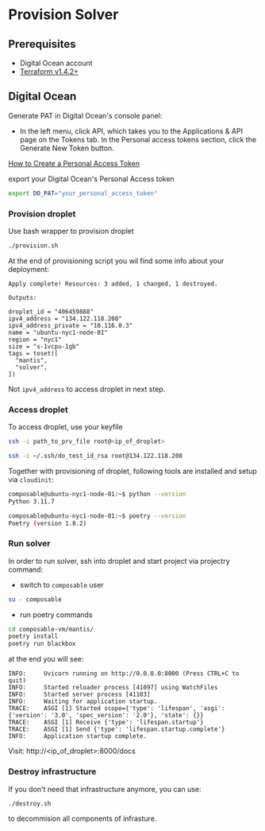 # Provision Solver

## Prerequisites

- Digital Ocean account
- [Terraform v1.4.2+](https://developer.hashicorp.com/terraform/install)

## Digital Ocean

Generate PAT in Digital Ocean's console panel:
- In the left menu, click API, which takes you to the Applications & API page on the Tokens tab. In the Personal access tokens section, click the Generate New Token button.

[How to Create a Personal Access Token](https://docs.digitalocean.com/reference/api/create-personal-access-token/)

export your Digital Ocean's Personal Access token
```bash
export DO_PAT="your_personal_access_token"
```

### Provision droplet

Use bash wrapper to provision droplet
```bash
./provision.sh
```

At the end of provisioning script you wil find some info about your deployment:
```
Apply complete! Resources: 3 added, 1 changed, 1 destroyed.

Outputs:

droplet_id = "406459888"
ipv4_address = "134.122.118.208"
ipv4_address_private = "10.116.0.3"
name = "ubuntu-nyc1-node-01"
region = "nyc1"
size = "s-1vcpu-1gb"
tags = toset([
  "mantis",
  "solver",
])
```

Not `ipv4_address` to access droplet in next step.

### Access droplet

To access droplet, use your keyfile
```bash
ssh -i path_to_prv_file root@<ip_of_droplet>
```

```bash
ssh -i ~/.ssh/do_test_id_rsa root@134.122.118.208
```

Together with provisioning of droplet, following tools are installed and setup via `cloudinit`:

```bash
composable@ubuntu-nyc1-node-01:~$ python --version
Python 3.11.7
```

```bash
composable@ubuntu-nyc1-node-01:~$ poetry --version
Poetry (version 1.8.2)
```

### Run solver

In order to run solver, ssh into droplet and start project via projectry command:

- switch to `composable` user
```bash
su - composable
```

- run poetry commands
```bash
cd composable-vm/mantis/
poetry install
poetry run blackbox
```

at the end you will see:
```
INFO:     Uvicorn running on http://0.0.0.0:8000 (Press CTRL+C to quit)
INFO:     Started reloader process [41097] using WatchFiles
INFO:     Started server process [41103]
INFO:     Waiting for application startup.
TRACE:    ASGI [1] Started scope={'type': 'lifespan', 'asgi': {'version': '3.0', 'spec_version': '2.0'}, 'state': {}}
TRACE:    ASGI [1] Receive {'type': 'lifespan.startup'}
TRACE:    ASGI [1] Send {'type': 'lifespan.startup.complete'}
INFO:     Application startup complete.
```


Visit: http://<ip_of_droplet>:8000/docs


### Destroy infrastructure

If you don't need that infrastructure anymore, you can use:
```bash
./destroy.sh
```
to decommision all components of infrasture.